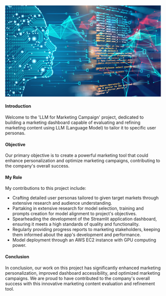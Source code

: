![Image 1](images/LLM.png)

#### Introduction

Welcome to the 'LLM for Marketing Campaign' project, dedicated to building a marketing dashboard capable of evaluating and refining marketing content using LLM (Language Model) to tailor it to specific user personas.

#### Objective

Our primary objective is to create a powerful marketing tool that could enhance personalization and optimize marketing campaigns, contributing to the company's overall success.

#### My Role

My contributions to this project include: 

- Crafting detailed user personas tailored to given target markets through extensive research and audience understanding.
- Partaking in extensive research for model selection, training and prompts creation for model alignment to project's objectives.
- Spearheading the development of the Streamlit application dashboard, ensuring it meets a high standards of quality and functionality.
- Regularly providing progress reports to marketing stakeholders, keeping them informed about the app's development and performance.
- Model deployment through an AWS EC2 instance with GPU computing power.

#### Conclusion

In conclusion, our work on this project has significantly enhanced marketing personalization, improved dashboard accessibility, and optimized marketing campaigns. We are proud to have contributed to the company's overall success with this innovative marketing content evaluation and refinement tool.

